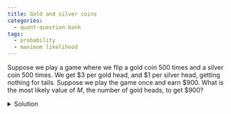 ```yaml
---
title: Gold and silver coins
categories:
  - quant-question-bank
tags:
  - probability
  - maximum likelihood
---
```


Suppose we play a game where we flip a gold coin 500 times and a silver
coin 500 times. We get \$3 per gold head, and \$1 per silver head,
getting nothing for tails. Suppose we play the game once and earn \$900.
What is the most likely value of $M$, the number of gold heads, to get
\$900?

<details>
  <summary>Solution</summary>
   

We can start with assuming we get 225 gold coins and 225 silver coins. 
It seems reasonable to assume that 

$$|p(x) - p(x-1)| < |p(y)-p(y-3)|$$ 

for values of $x,y$ moderately close to 250 where $p$ is the pmf 
of a $\mathrm{Binom}(500,.5)$ r.v. This means we can increase the likelihood 
by moving to 224 gold coins and 228 silver coins. We can continue taking steps 
in this way until we reach 217 gold coins and 249 silver coins. Moving to 216 gold coins
now lowers the pmfs of both binomials. Thus this approximation suggests the 
optimal number is 217 gold coins.

How good is this heuristic? Very good, it turns out. In this case it turns out that 217
gold coins is the MLE.

```python
from scipy.stats import binom

rv = binom(500,.5)
N = 900

def biv_binom(x):
    return rv.pmf(x) + rv.pmf(N-3*x)

biv_binom(218), biv_binom(217), biv_binom(216)
```




    (0.03404944566045723, 0.03597830938502978, 0.03544790237947028)
</details>